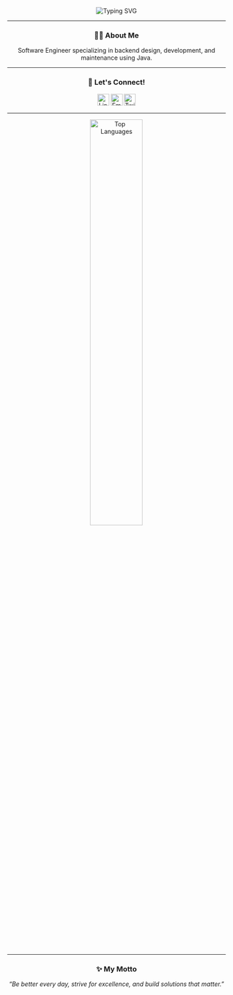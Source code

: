 <div align="center">
    <img src="https://readme-typing-svg.herokuapp.com?size=32&duration=5500&color=164C78&vCenter=true&center=true&width=460&lines=Java+Backend+Developer" alt="Typing SVG">
</div>

---

<h3 align="center">👋🏽 About Me</h2>
<p align="center">
    Software Engineer specializing in backend design, development, and maintenance using Java.
</p>

---

<h3 align="center">🔗 Let's Connect!</h2>
<p align="center">
    <a href="https://www.linkedin.com/in/hossanadev/"><img src="https://img.shields.io/badge/LinkedIn-164C78?style=plastic&logo=linkedin" height=27 alt="LinkedIn"></a>
    <a href="mailto:hossanadev@gmail.com"><img src="https://img.shields.io/badge/Email-164C78?style=plastic&logo=gmail" height=27 alt="Email"></a>
    <a href="https://twitter.com/hossanadev"><img src="https://img.shields.io/badge/Twitter-164C78?&style=plastic&logo=X" height=27 alt="Twitter"></a> 
</p>

---
<div align="center">
    <img src="https://github-readme-stats.vercel.app/api/top-langs/?username=hossanadev&layout=compact&theme=react&langs_count=8" alt="Top Languages" width="49%">
</div>

---

<h3 align="center">✨ My Motto</h2>
<p align="center">
    <i>“Be better every day, strive for excellence, and build solutions that matter.”</i>
</p>
